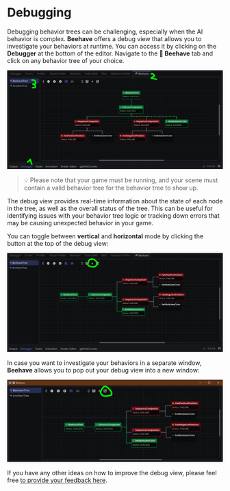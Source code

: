 # Debugging

Debugging behavior trees can be challenging, especially when the AI behavior is complex. **Beehave** offers a debug view that allows you to investigate your behaviors at runtime. You can access it by clicking on the **Debugger** at the bottom of the editor. Navigate to the **🐝 Beehave** tab and click on any behavior tree of your choice.

![how-to-debug](../assets/how-to-debug.png)

> 💡 Please note that your game must be running, and your scene must contain a valid behavior tree for the behavior tree to show up.

The debug view provides real-time information about the state of each node in the tree, as well as the overall status of the tree. This can be useful for identifying issues with your behavior tree logic or tracking down errors that may be causing unexpected behavior in your game.

You can toggle between **vertical** and **horizontal** mode by clicking the button at the top of the debug view:

![how-to-debug-horizontal](../assets/how-to-debug-horizontal.png)

In case you want to investigate your behaviors in a separate window, **Beehave** allows you to pop out your debug view into a new window:

![how-to-debug-popout](../assets/how-to-debug-popout.png)

If you have any other ideas on how to improve the debug view, please feel free [to provide your feedback here](https://github.com/bitbrain/beehave/discussions/141).
